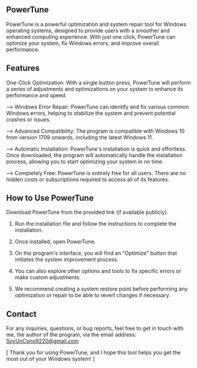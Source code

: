 ## PowerTune
PowerTune is a powerful optimization and system repair tool for Windows operating systems, designed to provide users with a smoother and enhanced computing experience. With just one click, PowerTune can optimize your system, fix Windows errors, and improve overall performance.

## Features
One-Click Optimization: With a single button press, PowerTune will perform a series of adjustments and optimizations on your system to enhance its performance and speed.

 --> Windows Error Repair: PowerTune can identify and fix various common Windows errors, helping to stabilize the system and prevent potential crashes or issues.

 --> Advanced Compatibility: The program is compatible with Windows 10 from version 1709 onwards, including the latest Windows 11.

 --> Automatic Installation: PowerTune's installation is quick and effortless. Once downloaded, the program will automatically handle the installation process, allowing you to start optimizing your system in no time.

 --> Completely Free: PowerTune is entirely free for all users. There are no hidden costs or subscriptions required to access all of its features.

## How to Use PowerTune
Download PowerTune from the provided link (if available publicly).

 1) Run the installation file and follow the instructions to complete the installation.

 2) Once installed, open PowerTune.

 3) On the program's interface, you will find an "Optimize" button that initiates the system improvement process.

 4) You can also explore other options and tools to fix specific errors or make custom adjustments.

 5) We recommend creating a system restore point before performing any optimization or repair to be able to revert changes if necessary.

## Contact
For any inquiries, questions, or bug reports, feel free to get in touch with me, the author of the program, via the email address: SoyUnCono9220@gmail.com

[ Thank you for using PowerTune, and I hope this tool helps you get the most out of your Windows system! ]
